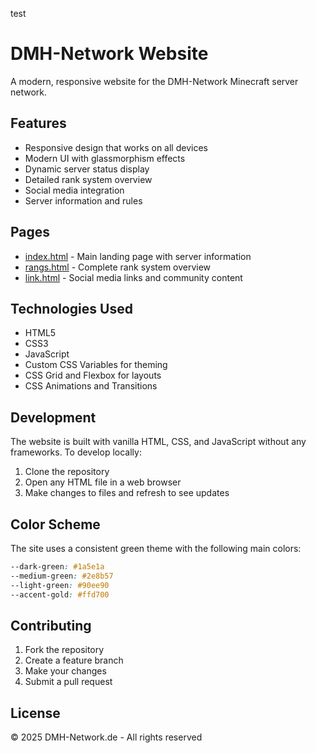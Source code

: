 test

# DMH-Network Website

A modern, responsive website for the DMH-Network Minecraft server network.

## Features

- Responsive design that works on all devices
- Modern UI with glassmorphism effects
- Dynamic server status display
- Detailed rank system overview
- Social media integration
- Server information and rules

## Pages

- [index.html](index.html) - Main landing page with server information
- [rangs.html](rangs.html) - Complete rank system overview
- [link.html](link.html) - Social media links and community content

## Technologies Used

- HTML5
- CSS3
- JavaScript
- Custom CSS Variables for theming
- CSS Grid and Flexbox for layouts
- CSS Animations and Transitions

## Development

The website is built with vanilla HTML, CSS, and JavaScript without any frameworks. To develop locally:

1. Clone the repository
2. Open any HTML file in a web browser
3. Make changes to files and refresh to see updates

## Color Scheme

The site uses a consistent green theme with the following main colors:

```css
--dark-green: #1a5e1a
--medium-green: #2e8b57
--light-green: #90ee90
--accent-gold: #ffd700
```

## Contributing

1. Fork the repository
2. Create a feature branch
3. Make your changes
4. Submit a pull request

## License

© 2025 DMH-Network.de - All rights reserved
